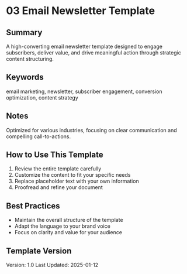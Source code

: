 # 03 Email Newsletter Template

## Summary
A high-converting email newsletter template designed to engage subscribers, deliver value, and drive meaningful action through strategic content structuring.

## Keywords
email marketing, newsletter, subscriber engagement, conversion optimization, content strategy

## Notes
Optimized for various industries, focusing on clear communication and compelling call-to-actions.

## How to Use This Template
1. Review the entire template carefully
2. Customize the content to fit your specific needs
3. Replace placeholder text with your own information
4. Proofread and refine your document

## Best Practices
- Maintain the overall structure of the template
- Adapt the language to your brand voice
- Focus on clarity and value for your audience

## Template Version
Version: 1.0
Last Updated: 2025-01-12
